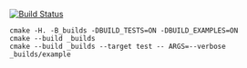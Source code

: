 [![Build Status](https://travis-ci.org/Link-God/matrix3.svg?branch=master)](https://travis-ci.org/Link-God/matrix3)

```
cmake -H. -B_builds -DBUILD_TESTS=ON -DBUILD_EXAMPLES=ON
cmake --build _builds
cmake --build _builds --target test -- ARGS=--verbose
_builds/example
```
